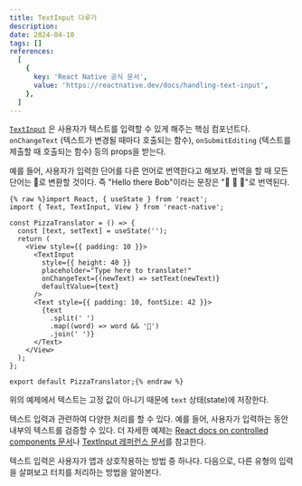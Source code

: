 ```yaml
---
title: TextInput 다루기
description:
date: 2024-04-10
tags: []
references:
  [
    {
      key: 'React Native 공식 문서',
      value: 'https://reactnative.dev/docs/handling-text-input',
    },
  ]
---
```


[`TextInput`](https://reactnative.dev/docs/textinput#content) 은 사용자가 텍스트를 입력할 수 있게 해주는 핵심 컴포넌트다. `onChangeText` (텍스트가 변경될 때마다 호출되는 함수), `onSubmitEditing` (텍스트를 제출할 때 호출되는 함수) 등의 props을 받는다.

예를 들어, 사용자가 입력한 단어를 다른 언어로 번역한다고 해보자. 번역을 할 때 모든 단어는 🍕로 변환할 것이다. 즉 "Hello there Bob"이라는 문장은 "🍕 🍕 🍕"로 번역된다.

```tsx
{% raw %}import React, { useState } from 'react';
import { Text, TextInput, View } from 'react-native';

const PizzaTranslator = () => {
  const [text, setText] = useState('');
  return (
    <View style={{ padding: 10 }}>
      <TextInput
        style={{ height: 40 }}
        placeholder="Type here to translate!"
        onChangeText={(newText) => setText(newText)}
        defaultValue={text}
      />
      <Text style={{ padding: 10, fontSize: 42 }}>
        {text
          .split(' ')
          .map((word) => word && '🍕')
          .join(' ')}
      </Text>
    </View>
  );
};

export default PizzaTranslator;{% endraw %}
```

위의 예제에서 텍스트는 고정 값이 아니기 때문에 `text` 상태(state)에 저장한다.

텍스트 입력과 관련하여 다양한 처리를 할 수 있다. 예를 들어, 사용자가 입력하는 동안 내부의 텍스트를 검증할 수 있다. 더 자세한 예제는 [React docs on controlled components 문서](https://react.dev/reference/react-dom/components/input#controlling-an-input-with-a-state-variable)나 [TextInput 레퍼런스 문서](https://reactnative.dev/docs/textinput)를 참고한다.

텍스트 입력은 사용자가 앱과 상호작용하는 방법 중 하나다. 다음으로, 다른 유형의 입력을 살펴보고 터치를 처리하는 방법을 알아본다.

